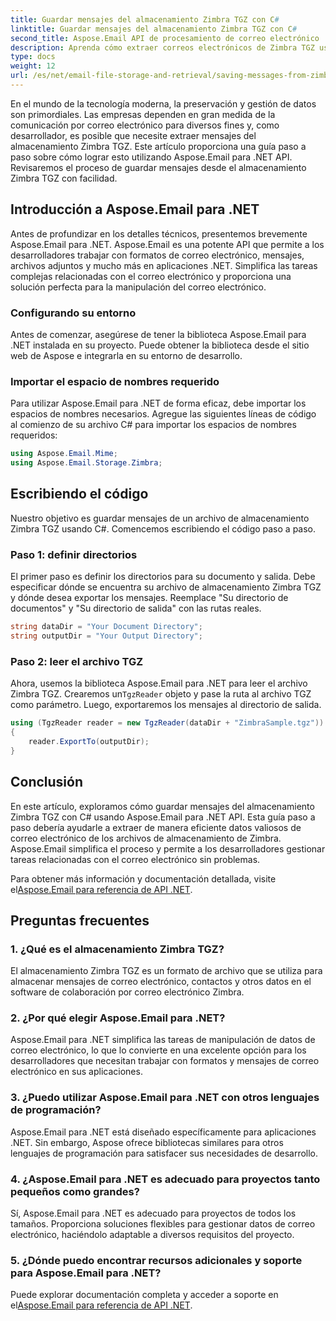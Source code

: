 ```yaml
---
title: Guardar mensajes del almacenamiento Zimbra TGZ con C#
linktitle: Guardar mensajes del almacenamiento Zimbra TGZ con C#
second_title: Aspose.Email API de procesamiento de correo electrónico .NET
description: Aprenda cómo extraer correos electrónicos de Zimbra TGZ usando Aspose.Email para .NET. Guía paso a paso con código fuente para una gestión eficiente del correo electrónico.
type: docs
weight: 12
url: /es/net/email-file-storage-and-retrieval/saving-messages-from-zimbra-tgz-storage-with-csharp/
---
```


En el mundo de la tecnología moderna, la preservación y gestión de datos son primordiales. Las empresas dependen en gran medida de la comunicación por correo electrónico para diversos fines y, como desarrollador, es posible que necesite extraer mensajes del almacenamiento Zimbra TGZ. Este artículo proporciona una guía paso a paso sobre cómo lograr esto utilizando Aspose.Email para .NET API. Revisaremos el proceso de guardar mensajes desde el almacenamiento Zimbra TGZ con facilidad.

## Introducción a Aspose.Email para .NET

Antes de profundizar en los detalles técnicos, presentemos brevemente Aspose.Email para .NET. Aspose.Email es una potente API que permite a los desarrolladores trabajar con formatos de correo electrónico, mensajes, archivos adjuntos y mucho más en aplicaciones .NET. Simplifica las tareas complejas relacionadas con el correo electrónico y proporciona una solución perfecta para la manipulación del correo electrónico.

### Configurando su entorno

Antes de comenzar, asegúrese de tener la biblioteca Aspose.Email para .NET instalada en su proyecto. Puede obtener la biblioteca desde el sitio web de Aspose e integrarla en su entorno de desarrollo.

### Importar el espacio de nombres requerido

Para utilizar Aspose.Email para .NET de forma eficaz, debe importar los espacios de nombres necesarios. Agregue las siguientes líneas de código al comienzo de su archivo C# para importar los espacios de nombres requeridos:

```csharp
using Aspose.Email.Mime;
using Aspose.Email.Storage.Zimbra;
```

## Escribiendo el código

Nuestro objetivo es guardar mensajes de un archivo de almacenamiento Zimbra TGZ usando C#. Comencemos escribiendo el código paso a paso.

### Paso 1: definir directorios

El primer paso es definir los directorios para su documento y salida. Debe especificar dónde se encuentra su archivo de almacenamiento Zimbra TGZ y dónde desea exportar los mensajes. Reemplace "Su directorio de documentos" y "Su directorio de salida" con las rutas reales.

```csharp
string dataDir = "Your Document Directory";
string outputDir = "Your Output Directory";
```

### Paso 2: leer el archivo TGZ

 Ahora, usemos la biblioteca Aspose.Email para .NET para leer el archivo Zimbra TGZ. Crearemos un`TgzReader` objeto y pase la ruta al archivo TGZ como parámetro. Luego, exportaremos los mensajes al directorio de salida.

```csharp
using (TgzReader reader = new TgzReader(dataDir + "ZimbraSample.tgz"))
{
    reader.ExportTo(outputDir);
}
```

## Conclusión

En este artículo, exploramos cómo guardar mensajes del almacenamiento Zimbra TGZ con C# usando Aspose.Email para .NET API. Esta guía paso a paso debería ayudarle a extraer de manera eficiente datos valiosos de correo electrónico de los archivos de almacenamiento de Zimbra. Aspose.Email simplifica el proceso y permite a los desarrolladores gestionar tareas relacionadas con el correo electrónico sin problemas.

 Para obtener más información y documentación detallada, visite el[Aspose.Email para referencia de API .NET](https://reference.aspose.com/email/net/).

## Preguntas frecuentes

### 1. ¿Qué es el almacenamiento Zimbra TGZ?

El almacenamiento Zimbra TGZ es un formato de archivo que se utiliza para almacenar mensajes de correo electrónico, contactos y otros datos en el software de colaboración por correo electrónico Zimbra.

### 2. ¿Por qué elegir Aspose.Email para .NET?

Aspose.Email para .NET simplifica las tareas de manipulación de datos de correo electrónico, lo que lo convierte en una excelente opción para los desarrolladores que necesitan trabajar con formatos y mensajes de correo electrónico en sus aplicaciones.

### 3. ¿Puedo utilizar Aspose.Email para .NET con otros lenguajes de programación?

Aspose.Email para .NET está diseñado específicamente para aplicaciones .NET. Sin embargo, Aspose ofrece bibliotecas similares para otros lenguajes de programación para satisfacer sus necesidades de desarrollo.

### 4. ¿Aspose.Email para .NET es adecuado para proyectos tanto pequeños como grandes?

Sí, Aspose.Email para .NET es adecuado para proyectos de todos los tamaños. Proporciona soluciones flexibles para gestionar datos de correo electrónico, haciéndolo adaptable a diversos requisitos del proyecto.

### 5. ¿Dónde puedo encontrar recursos adicionales y soporte para Aspose.Email para .NET?

Puede explorar documentación completa y acceder a soporte en el[Aspose.Email para referencia de API .NET](https://reference.aspose.com/email/net/).